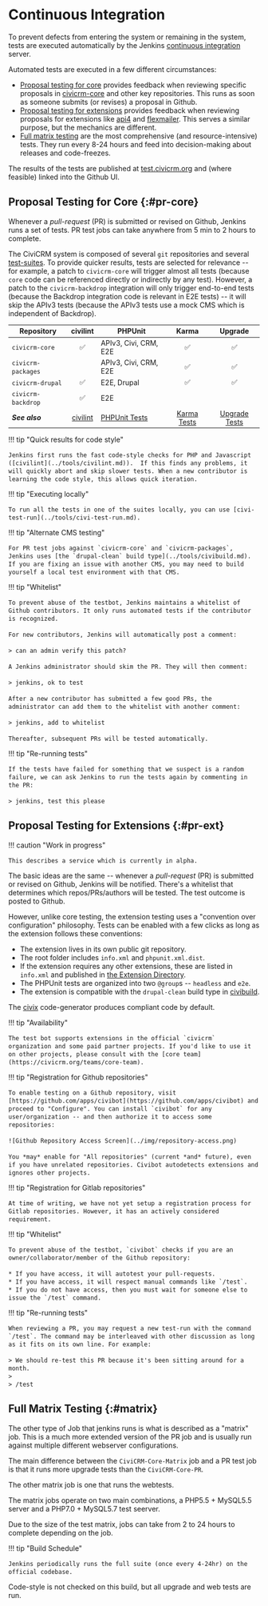 # Continuous Integration

To prevent defects from entering the system or remaining in the system, tests are executed automatically by the Jenkins [continuous integration](https://en.wikipedia.org/wiki/Continuous_integration) server.

Automated tests are executed in a few different circumstances:

* [Proposal testing for core](#pr-core) provides feedback when reviewing specific proposals in [civicrm-core](https://github.com/civicrm/civicrm-core) and other key repositories. This runs as soon as someone submits (or revises) a proposal in Github.
* [Proposal testing for extensions](#pr-ext) provides feedback when reviewing proposals for extensions like [api4](https://github.com/civicrm/api4) and [flexmailer](https://github.com/civicrm/org.civicrm.flexmailer/). This serves a similar purpose, but the mechanics are different.
* [Full matrix testing](#matrix) are the most comprehensive (and resource-intensive) tests. They run every 8-24 hours and feed into decision-making about releases and code-freezes.

The results of the tests are published at [test.civicrm.org](https://test.civicrm.org) and (where feasible) linked into the Github UI.

## Proposal Testing for Core {:#pr-core}

Whenever a *pull-request* (PR) is submitted or revised on Github, Jenkins runs a set of tests. PR test jobs can take anywhere from 5 min to 2 hours to complete.

The CiviCRM system is composed of several `git` repositories and several [test-suites](index.md).  To provide quicker results, tests are selected for relevance -- for example, a patch to `civicrm-core` will trigger almost all tests (because `core` code can be referenced directly or indirectly by any test).  However, a patch to the `civicrm-backdrop` integration will only trigger end-to-end tests (because the Backdrop integration code is relevant in E2E tests) -- it will skip the APIv3 tests (because the APIv3 tests use a mock CMS which is independent of Backdrop).

| Repository         | <center>civilint</center>      | <center>PHPUnit</center> | <center>Karma</center> | <center>Upgrade</center> |
|--------------------|--------------------------------|--------------------------|------------------------|--------------------------|
| `civicrm-core`     | <center>✅ </center>            | APIv3, Civi, CRM, E2E    | <center>✅ </center>    | <center>✅ </center> |
| `civicrm-packages` |                                | APIv3, Civi, CRM, E2E    | <center>✅ </center>    | <center>✅ </center> |
| `civicrm-drupal`   | <center>✅ </center>            | E2E, Drupal              | <center>✅ </center>    | <center>✅ </center> |
| `civicrm-backdrop` | <center>✅ </center>            | E2E                      |                        |                     |
| ***See also***     | <center>[civilint](../tools/civilint.md)</center> | [PHPUnit Tests](phpunit.md) | <center>[Karma Tests](karma.md)</center> | <center>[Upgrade Tests](upgrades.md)</center> |

!!! tip "Quick results for code style"

    Jenkins first runs the fast code-style checks for PHP and Javascript ([civilint](../tools/civilint.md)).  If this finds any problems, it will quickly abort and skip slower tests. When a new contributor is learning the code style, this allows quick iteration.

!!! tip "Executing locally"

    To run all the tests in one of the suites locally, you can use [civi-test-run](../tools/civi-test-run.md).

!!! tip "Alternate CMS testing"

    For PR test jobs against `civicrm-core` and `civicrm-packages`, Jenkins uses [the `drupal-clean` build type](../tools/civibuild.md). If you are fixing an issue with another CMS, you may need to build yourself a local test environment with that CMS.

!!! tip "Whitelist"

    To prevent abuse of the testbot, Jenkins maintains a whitelist of Github contributors. It only runs automated tests if the contributor is recognized.

    For new contributors, Jenkins will automatically post a comment:

    > can an admin verify this patch?

    A Jenkins administrator should skim the PR. They will then comment:

    > jenkins, ok to test

    After a new contributor has submitted a few good PRs, the administrator can add them to the whitelist with another comment:

    > jenkins, add to whitelist

    Thereafter, subsequent PRs will be tested automatically.

!!! tip "Re-running tests"

    If the tests have failed for something that we suspect is a random failure, we can ask Jenkins to run the tests again by commenting in the PR:

    > jenkins, test this please

## Proposal Testing for Extensions {:#pr-ext}

!!! caution "Work in progress"

    This describes a service which is currently in alpha.

The basic ideas are the same -- whenever a *pull-request* (PR) is submitted or revised on Github, Jenkins will be notified. There's a whitelist that determines which repos/PRs/authors will be tested. The test outcome is posted to Github.

However, unlike core testing, the extension testing uses a "convention over configuration" philosophy. Tests can be enabled with a few clicks as long as the extension follows these conventions:

* The extension lives in its own public git repository.
* The root folder includes `info.xml` and `phpunit.xml.dist`.
* If the extension requires any other extensions, these are listed in `info.xml` and published in [the Extension Directory](https://civicrm.org/extensions/).
* The PHPUnit tests are organized into two `@group`s -- `headless` and `e2e`.
* The extension is compatible with the `drupal-clean` build type in [civibuild](../tools/civibuild.md).

The [civix](../extensions/civix.md) code-generator produces compliant code by default.

!!! tip "Availability"

    The test bot supports extensions in the official `civicrm` organization and some paid partner projects. If you'd like to use it on other projects, please consult with the [core team](https://civicrm.org/teams/core-team).

!!! tip "Registration for Github repositories"

    To enable testing on a Github repository, visit [https://github.com/apps/civibot](https://github.com/apps/civibot) and proceed to "Configure". You can install `civibot` for any user/organization -- and then authorize it to access some repositories:

    ![Github Repository Access Screen](../img/repository-access.png)

    You *may* enable for "All repositories" (current *and* future), even if you have unrelated repositories. Civibot autodetects extensions and ignores other projects.

!!! tip "Registration for Gitlab repositories"

    At time of writing, we have not yet setup a registration process for Gitlab repositories. However, it has an actively considered requirement.

!!! tip "Whitelist"

    To prevent abuse of the testbot, `civibot` checks if you are an owner/collaborator/member of the Github repository:

    * If you have access, it will autotest your pull-requests.
    * If you have access, it will respect manual commands like `/test`.
    * If you do not have access, then you must wait for someone else to issue the `/test` command.

!!! tip "Re-running tests"

    When reviewing a PR, you may request a new test-run with the command `/test`. The command may be interleaved with other discussion as long as it fits on its own line. For example:

    > We should re-test this PR because it's been sitting around for a month.
    >
    > /test

## Full Matrix Testing {:#matrix}

The other type of Job that jenkins runs is what is described as a "matrix" job. This is a much more extended version of the PR job and is usually run against multiple different webserver configurations.

The main difference between the `CiviCRM-Core-Matrix` job and a PR test job is that it runs more upgrade tests than the `CiviCRM-Core-PR`.

The other matrix job is one that runs the webtests.

The matrix jobs operate on two main combinations, a PHP5.5 + MySQL5.5 server and a PHP7.0 + MySQL5.7 test seerver.

Due to the size of the test matrix, jobs can take from 2 to 24 hours to complete depending on the job.

!!! tip "Build Schedule"

    Jenkins periodically runs the full suite (once every 4-24hr) on the official codebase.

Code-style is not checked on this build, but all upgrade and web tests are run.


